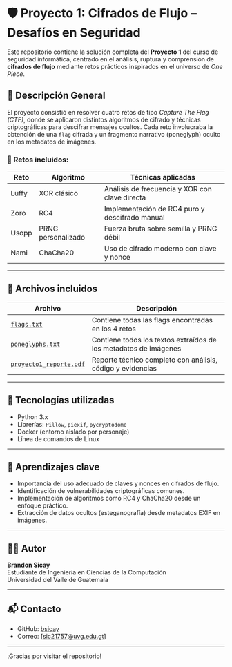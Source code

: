 # 🛡️ Proyecto 1: Cifrados de Flujo – Desafíos en Seguridad

Este repositorio contiene la solución completa del **Proyecto 1** del curso de seguridad informática, centrado en el análisis, ruptura y comprensión de **cifrados de flujo** mediante retos prácticos inspirados en el universo de *One Piece*.

## 📜 Descripción General

El proyecto consistió en resolver cuatro retos de tipo *Capture The Flag (CTF)*, donde se aplicaron distintos algoritmos de cifrado y técnicas criptográficas para descifrar mensajes ocultos. Cada reto involucraba la obtención de una `flag` cifrada y un fragmento narrativo (poneglyph) oculto en los metadatos de imágenes.

### 🧩 Retos incluidos:

| Reto     | Algoritmo         | Técnicas aplicadas                              |
|----------|-------------------|--------------------------------------------------|
| Luffy    | XOR clásico        | Análisis de frecuencia y XOR con clave directa  |
| Zoro     | RC4               | Implementación de RC4 puro y descifrado manual  |
| Usopp    | PRNG personalizado| Fuerza bruta sobre semilla y PRNG débil         |
| Nami     | ChaCha20          | Uso de cifrado moderno con clave y nonce        |

---

## 📁 Archivos incluidos

| Archivo | Descripción |
|--------|-------------|
| [`flags.txt`](https://github.com/bsicay/Proyecto1_Cifrados/blob/main/flags.txt) | Contiene todas las flags encontradas en los 4 retos |
| [`poneglyphs.txt`](https://github.com/bsicay/Proyecto1_Cifrados/blob/main/poneglyphs.txt) | Contiene todos los textos extraídos de los metadatos de imágenes |
| [`proyecto1_reporte.pdf`](https://github.com/bsicay/Proyecto1_Cifrados/blob/main/proyecto1_reporte.pdf) | Reporte técnico completo con análisis, código y evidencias |

---

## 🚀 Tecnologías utilizadas

- Python 3.x
- Librerías: `Pillow`, `piexif`, `pycryptodome`
- Docker (entorno aislado por personaje)
- Línea de comandos de Linux

---

## 🧠 Aprendizajes clave

- Importancia del uso adecuado de claves y nonces en cifrados de flujo.
- Identificación de vulnerabilidades criptográficas comunes.
- Implementación de algoritmos como RC4 y ChaCha20 desde un enfoque práctico.
- Extracción de datos ocultos (esteganografía) desde metadatos EXIF en imágenes.

---

## 👨‍💻 Autor

**Brandon Sicay**  
Estudiante de Ingeniería en Ciencias de la Computación  
Universidad del Valle de Guatemala

---

## 📬 Contacto

- GitHub: [bsicay](https://github.com/bsicay)
- Correo: [sic21757@uvg.edu.gt] 

---

¡Gracias por visitar el repositorio!
